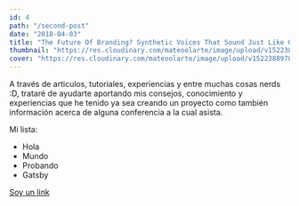 ```yaml
---
id: 4
path: "/second-post"
date: "2018-04-03"
title: "The Future Of Branding? Synthetic Voices That Sound Just Like Our Own"
thumbnail: "https://res.cloudinary.com/mateoolarte/image/upload/v1522387717/personal_website/projects/ecoactua/thumbnail-ecoactua.jpg"
cover: "https://res.cloudinary.com/mateoolarte/image/upload/v1522388978/personal_website/projects/ecoactua/hero-ecoactua.jpg"
---
```


A través de articulos, tutoriales, experiencias y entre muchas cosas nerds :D, trataré de ayudarte aportando mis consejos, conocimiento y experiencias que he tenido ya sea creando un proyecto como también información acerca de alguna conferencia a la cual asista.

Mi lista:
- Hola
- Mundo
- Probando
- Gatsby

[Soy un link](https://mateoolarte.com) 